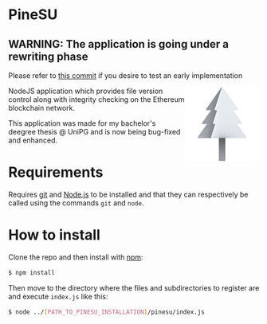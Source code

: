 # PineSU

## WARNING: The application is going under a rewriting phase
Please refer to [this commit](https://github.com/plspeziali/PineSU/tree/4a2daba66db32cfba69792d13f0ab1f6c4f2e34d)
if you desire to test an early implementation

<img src="favicon.png" alt="drawing" align="right" height="150x"/>

NodeJS application which provides file version control along with integrity checking on the Ethereum blockchain network.

This application was made for my bachelor's deegree thesis @ UniPG and is now being bug-fixed and enhanced.

# Requirements

Requires [git](https://git-scm.com/downloads) and
[Node.js](https://nodejs.org/en/download/) to be installed and that they can respectively be called using the
commands `git` and `node`.

# How to install

Clone the repo and then install with [npm](https://www.npmjs.com/):

```sh
$ npm install
```

Then move to the directory where the files and subdirectories to register are and execute `index.js` like this:

```sh
$ node ../[PATH_TO_PINESU_INSTALLATION]/pinesu/index.js
```
